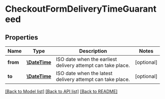 # CheckoutFormDeliveryTimeGuaranteed

## Properties
Name | Type | Description | Notes
------------ | ------------- | ------------- | -------------
**from** | [**\DateTime**](\DateTime.md) | ISO date when the earliest delivery attempt can take place. | [optional] 
**to** | [**\DateTime**](\DateTime.md) | ISO date when the latest delivery attempt can take place. | [optional] 

[[Back to Model list]](../../README.md#documentation-for-models) [[Back to API list]](../../README.md#documentation-for-api-endpoints) [[Back to README]](../../README.md)

